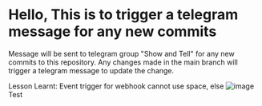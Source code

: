 # Hello, This is to trigger a telegram message for any new commits
Message will be sent to telegram group "Show and Tell" for any new commits to this repository. 
Any changes made in the main branch will trigger a telegram message to update the change.

Lesson Learnt:
Event trigger for webhook cannot use space, else
![image](https://github.com/neon13231/Show-Tell/assets/147218626/d472c3d0-110f-40a4-b707-32e770da41f7)
Test
